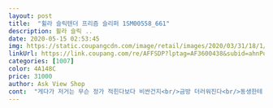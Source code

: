 ```yaml
---
layout: post 
title:  "휠라 슬릭텐더 프리즘 슬리퍼 1SM00558_661" 
description: 휠라 슬릭 ..
date: 2020-05-15 02:53:45 
img: https://static.coupangcdn.com/image/retail/images/2020/03/31/18/1/a1ba23e5-473c-4c6d-bce4-1f39d959c5dd.jpg 
linkUrl: https://link.coupang.com/re/AFFSDP?lptag=AF3600438&subid=ahnPublicAsk&pageKey=1436066886&itemId=2478810454&vendorItemId=70454194226&traceid=V0-113-7078c81aaf650558 
categories: [1007] 
color: 4A148C 
price: 31000 
author: Ask View Shop 
cont:  "게다가 저거는 무슨 정가 적힌다보다 비싼건지<br/>금방 더러워진다<br/>동생한테 줬는데 잘 신고 다니네요 정말 이쁘고 제 취향이기두 하고 ㅎ ㅎ ㅎㅎ ㅎ<br/>딸이 요즘 FILA 상품을 갖고싶어 해서 살펴보다가 예뻐서 구입했어요.<br/><br/>마르고 닳도록 신는 우리 딸의 슬리퍼 사랑<br/>배송비를 따로 받는건가봐여 그건 좀 아닌듯 ㅠㅠ<br/>비싼거 사주면 뭐하나<br/>화면대로 예뻐요.<br/> 발등 부분이 폭신해보여서 편하겠다 하고 신었는데 발을 구부리기가 쉽지 않아요.<br/> 야들야들 잘 굽혀지는 느낌이 없어요.<br/> 신으면서 더 길들여야 하는건지 일단 딸내미는 편하고 좋다고는 하네요.<br/><br/>흠 흠<br/>흰색 핑크 몇일 신더니 완전 지져분 ㅠㅠ<br/>" 
---
```

